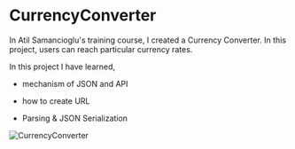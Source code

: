 # CurrencyConverter


In Atil Samancioglu's training course, I created a Currency Converter. In this project, users can reach particular currency rates.

In this project I have learned,

- mechanism of JSON and API

- how to create URL

- Parsing & JSON Serialization 

![CurrencyConverter](https://user-images.githubusercontent.com/103364929/183211608-f3c134ef-f633-43d7-b985-131c3f294f85.gif)
